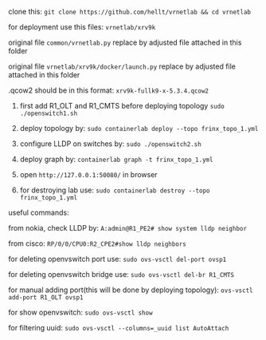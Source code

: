 clone this:
`git clone https://github.com/hellt/vrnetlab && cd vrnetlab`

for deployment use this files:
`vrnetlab/xrv9k`

original file `common/vrnetlab.py`
replace by adjusted file attached in this folder

original file `vrnetlab/xrv9k/docker/launch.py`
replace by adjusted file attached in this folder

.qcow2 should be in this format:
`xrv9k-fullk9-x-5.3.4.qcow2`




1. first add R1_OLT and R1_CMTS before deploying topology
   `sudo ./openswitch1.sh`

2. deploy topology by:
   `sudo containerlab deploy --topo frinx_topo_1.yml`

3. configure LLDP on switches by:
   `sudo ./openswitch2.sh`

4. deploy graph by:
   `containerlab graph -t frinx_topo_1.yml`

5. open `http://127.0.0.1:50080/` in browser

6. for destroying lab use:
   `sudo containerlab destroy --topo frinx_topo_1.yml`



useful commands:

from nokia, check LLDP by:
`A:admin@R1_PE2# show system lldp neighbor`

from cisco:
`RP/0/0/CPU0:R2_CPE2#show lldp neighbors`

for deleting openvswitch port use:
`sudo ovs-vsctl del-port ovsp1`

for deleting openvswitch bridge use:
`sudo ovs-vsctl del-br R1_CMTS`

for manual adding port(this will be done by deploying topology):
`ovs-vsctl add-port R1_OLT ovsp1`

for show openvswitch:
`sudo ovs-vsctl show`

for filtering uuid:
`sudo ovs-vsctl --columns=_uuid list AutoAttach`
